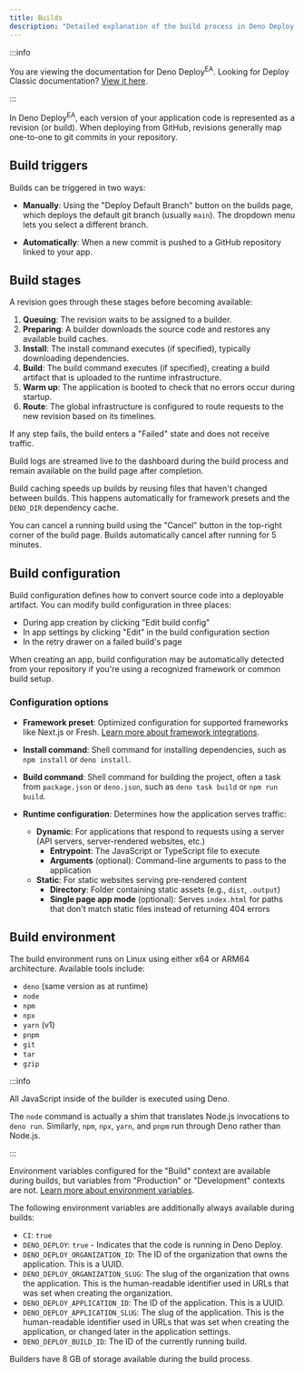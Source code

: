 ```yaml
---
title: Builds
description: "Detailed explanation of the build process in Deno Deploy Early Access, covering build triggers, stages, configuration options, caching, and the build environment."
---
```


:::info

You are viewing the documentation for Deno Deploy<sup>EA</sup>. Looking for
Deploy Classic documentation? [View it here](/deploy/).

:::

In Deno Deploy<sup>EA</sup>, each version of your application code is
represented as a revision (or build). When deploying from GitHub, revisions
generally map one-to-one to git commits in your repository.

## Build triggers

Builds can be triggered in two ways:

- **Manually**: Using the "Deploy Default Branch" button on the builds page,
  which deploys the default git branch (usually `main`). The dropdown menu lets
  you select a different branch.

- **Automatically**: When a new commit is pushed to a GitHub repository linked
  to your app.

## Build stages

A revision goes through these stages before becoming available:

1. **Queuing**: The revision waits to be assigned to a builder.
2. **Preparing**: A builder downloads the source code and restores any available
   build caches.
3. **Install**: The install command executes (if specified), typically
   downloading dependencies.
4. **Build**: The build command executes (if specified), creating a build
   artifact that is uploaded to the runtime infrastructure.
5. **Warm up**: The application is booted to check that no errors occur during
   startup.
6. **Route**: The global infrastructure is configured to route requests to the
   new revision based on its timelines.

If any step fails, the build enters a "Failed" state and does not receive
traffic.

Build logs are streamed live to the dashboard during the build process and
remain available on the build page after completion.

Build caching speeds up builds by reusing files that haven't changed between
builds. This happens automatically for framework presets and the `DENO_DIR`
dependency cache.

You can cancel a running build using the "Cancel" button in the top-right corner
of the build page. Builds automatically cancel after running for 5 minutes.

## Build configuration

Build configuration defines how to convert source code into a deployable
artifact. You can modify build configuration in three places:

- During app creation by clicking "Edit build config"
- In app settings by clicking "Edit" in the build configuration section
- In the retry drawer on a failed build's page

When creating an app, build configuration may be automatically detected from
your repository if you're using a recognized framework or common build setup.

### Configuration options

- **Framework preset**: Optimized configuration for supported frameworks like
  Next.js or Fresh. [Learn more about framework integrations](./frameworks/).

- **Install command**: Shell command for installing dependencies, such as
  `npm install` or `deno install`.

- **Build command**: Shell command for building the project, often a task from
  `package.json` or `deno.json`, such as `deno task build` or `npm run build`.

- **Runtime configuration**: Determines how the application serves traffic:
  - **Dynamic**: For applications that respond to requests using a server (API
    servers, server-rendered websites, etc.)
    - **Entrypoint**: The JavaScript or TypeScript file to execute
    - **Arguments** (optional): Command-line arguments to pass to the
      application
  - **Static**: For static websites serving pre-rendered content
    - **Directory**: Folder containing static assets (e.g., `dist`, `.output`)
    - **Single page app mode** (optional): Serves `index.html` for paths that
      don't match static files instead of returning 404 errors

## Build environment

The build environment runs on Linux using either x64 or ARM64 architecture.
Available tools include:

- `deno` (same version as at runtime)
- `node`
- `npm`
- `npx`
- `yarn` (v1)
- `pnpm`
- `git`
- `tar`
- `gzip`

:::info

All JavaScript inside of the builder is executed using Deno.

The `node` command is actually a shim that translates Node.js invocations to
`deno run`. Similarly, `npm`, `npx`, `yarn`, and `pnpm` run through Deno rather
than Node.js.

:::

Environment variables configured for the "Build" context are available during
builds, but variables from "Production" or "Development" contexts are not.
[Learn more about environment variables](./env-vars-and-contexts/).

The following environment variables are additionally always available during
builds:

- `CI`: `true`
- `DENO_DEPLOY`: `true` - Indicates that the code is running in Deno Deploy.
- `DENO_DEPLOY_ORGANIZATION_ID`: The ID of the organization that owns the
  application. This is a UUID.
- `DENO_DEPLOY_ORGANIZATION_SLUG`: The slug of the organization that owns the
  application. This is the human-readable identifier used in URLs that was set
  when creating the organization.
- `DENO_DEPLOY_APPLICATION_ID`: The ID of the application. This is a UUID.
- `DENO_DEPLOY_APPLICATION_SLUG`: The slug of the application. This is the
  human-readable identifier used in URLs that was set when creating the
  application, or changed later in the application settings.
- `DENO_DEPLOY_BUILD_ID`: The ID of the currently running build.

Builders have 8 GB of storage available during the build process.
